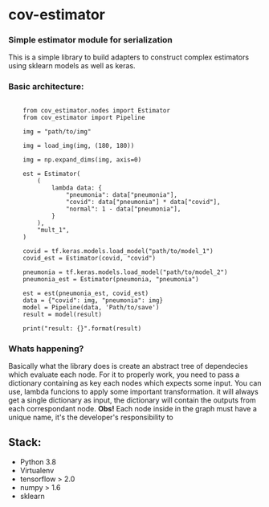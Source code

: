 # cov-estimator
### Simple estimator module for serialization

This is a simple library to build adapters to construct complex 
estimators using sklearn models as well as keras.

### Basic architecture:
```

    from cov_estimator.nodes import Estimator
    from cov_estimator import Pipeline

    img = "path/to/img"

    img = load_img(img, (180, 180))

    img = np.expand_dims(img, axis=0)

    est = Estimator(
        (
            lambda data: {
                "pneumonia": data["pneumonia"],
                "covid": data["pneumonia"] * data["covid"],
                "normal": 1 - data["pneumonia"],
            }
        ),
        "mult_1",
    )

    covid = tf.keras.models.load_model("path/to/model_1")
    covid_est = Estimator(covid, "covid")

    pneumonia = tf.keras.models.load_model("path/to/model_2")
    pneumonia_est = Estimator(pneumonia, "pneumonia")

    est = est(pneumonia_est, covid_est)
    data = {"covid": img, "pneumonia": img}
    model = Pipeline(data, 'Path/to/save')
    result = model(result)

    print("result: {}".format(result)
```

### Whats happening?
Basically what the library does is create an abstract tree of dependecies which evaluate each node.
For it to properly work, you need to pass a dictionary containing as key each nodes which expects some input.
You can use, lambda funcions to apply some important transformation. it will always get a single dictionary as input, 
the dictionary will contain the outputs from each correspondant node.
**Obs!** 
Each node inside in the graph must have a unique name, it's the developer's responsibility to


## Stack:
- Python 3.8
- Virtualenv
- tensorflow > 2.0 
- numpy > 1.6
- sklearn